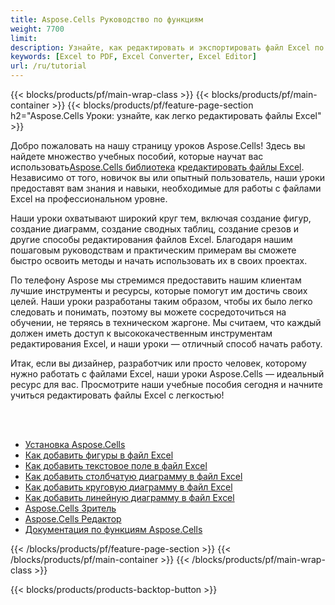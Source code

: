 ```yaml
---
title: Aspose.Cells Руководство по функциям
weight: 7700
limit:
description: Узнайте, как редактировать и экспортировать файл Excel по коду.
keywords: [Excel to PDF, Excel Converter, Excel Editor]
url: /ru/tutorial
---
```

{{< blocks/products/pf/main-wrap-class >}}
{{< blocks/products/pf/main-container >}}
{{< blocks/products/pf/feature-page-section h2="Aspose.Cells Уроки: узнайте, как легко редактировать файлы Excel" >}}

<p>
 Добро пожаловать на нашу страницу уроков Aspose.Cells! Здесь вы найдете множество учебных пособий, которые научат вас использовать<a href="https://www.nuget.org/packages/Aspose.Cells">Aspose.Cells библиотека</a> к<a href="https://products.aspose.app/cells/editor/">редактировать файлы Excel</a>. Независимо от того, новичок вы или опытный пользователь, наши уроки предоставят вам знания и навыки, необходимые для работы с файлами Excel на профессиональном уровне.
</p>
<p>
Наши уроки охватывают широкий круг тем, включая создание фигур, создание диаграмм, создание сводных таблиц, создание срезов и другие способы редактирования файлов Excel. Благодаря нашим пошаговым руководствам и практическим примерам вы сможете быстро освоить методы и начать использовать их в своих проектах.</p>
<p>
По телефону Aspose мы стремимся предоставить нашим клиентам лучшие инструменты и ресурсы, которые помогут им достичь своих целей. Наши уроки разработаны таким образом, чтобы их было легко следовать и понимать, поэтому вы можете сосредоточиться на обучении, не теряясь в техническом жаргоне. Мы считаем, что каждый должен иметь доступ к высококачественным инструментам редактирования Excel, и наши уроки — отличный способ начать работу.</p>
<p>
Итак, если вы дизайнер, разработчик или просто человек, которому нужно работать с файлами Excel, наши уроки Aspose.Cells — идеальный ресурс для вас. Просмотрите наши учебные пособия сегодня и начните учиться редактировать файлы Excel с легкостью!
</p>

<br />
<br />

<div class="code-sample">
    <ul class="link-list">
        <li class="link-item"><a href="https://docs.aspose.com/cells/net/installation/">Установка Aspose.Cells</a></li>
        <li class="link-item"><a href="add-shapes-in-excel">Как добавить фигуры в файл Excel</a></li>
        <li class="link-item"><a href="add-textbox-in-excel">Как добавить текстовое поле в файл Excel</a></li>
        <li class="link-item"><a href="add-column-chart-in-excel">Как добавить столбчатую диаграмму в файл Excel</a></li>
        <li class="link-item"><a href="add-pie-chart-in-excel">Как добавить круговую диаграмму в файл Excel</a></li>
        <li class="link-item"><a href="add-line-chart-in-excel">Как добавить линейную диаграмму в файл Excel</a></li>
        <li class="link-item"><a href="https://products.aspose.app/cells/viewer/">Aspose.Cells Зритель</a></li> 
        <li class="link-item"><a href="https://products.aspose.app/cells/editor/">Aspose.Cells Редактор</a></li>        
        <li class="link-item"><a href="https://docs.aspose.com/cells/net/features/">Документация по функциям Aspose.Cells</a></li>
    </ul>
</div>



{{< /blocks/products/pf/feature-page-section >}}
{{< /blocks/products/pf/main-container >}}
{{< /blocks/products/pf/main-wrap-class >}}

{{< blocks/products/products-backtop-button >}}